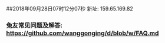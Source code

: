 ##2018年09月28日07时12分07秒 新址: 159.65.169.82
### 兔友常见问题及解答: https://github.com/wanggonging/d/blob/w/FAQ.md
